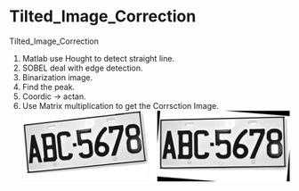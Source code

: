# Tilted_Image_Correction
Tilted_Image_Correction
1. Matlab use Hought to detect straight line.  
2. SOBEL deal with edge detection.  
3. Binarization image. 
4. Find the peak.
5. Coordic -> actan.
6. Use Matrix multiplication to get the Corrsction Image.
![image](https://github.com/kerong2002/Tilted_Image_Correction/blob/main/%E5%9C%96%E7%89%871.png)
